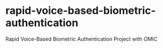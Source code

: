 # rapid-voice-based-biometric-authentication
Rapid Voice-Based Biometric Authentication Project with OMIC 
